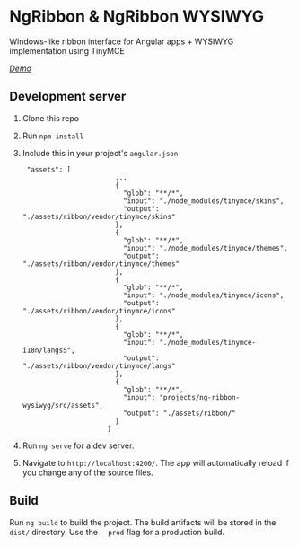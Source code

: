 # NgRibbon & NgRibbon WYSIWYG

Windows-like ribbon interface for Angular apps + WYSIWYG implementation using TinyMCE

*[Demo](https://ideatic.github.io/ng-ribbon/)*

## Development server

1. Clone this repo
2. Run `npm install`
3. Include this in your project's `angular.json`

        "assets": [
                              ...
                              {
                                "glob": "**/*",
                                "input": "./node_modules/tinymce/skins",
                                "output": "./assets/ribbon/vendor/tinymce/skins"
                              },
                              {
                                "glob": "**/*",
                                "input": "./node_modules/tinymce/themes",
                                "output": "./assets/ribbon/vendor/tinymce/themes"
                              },
                              {
                                "glob": "**/*",
                                "input": "./node_modules/tinymce/icons",
                                "output": "./assets/ribbon/vendor/tinymce/icons"
                              },
                              {
                                "glob": "**/*",
                                "input": "./node_modules/tinymce-i18n/langs5",
                                "output": "./assets/ribbon/vendor/tinymce/langs"
                              },
                              {
                                "glob": "**/*",
                                "input": "projects/ng-ribbon-wysiwyg/src/assets",
                                "output": "./assets/ribbon/"
                              }
                            ]

4. Run `ng serve` for a dev server.
5. Navigate to `http://localhost:4200/`. The app will automatically reload if you change any of the source files.

## Build

Run `ng build` to build the project. The build artifacts will be stored in the `dist/` directory. Use the `--prod` flag for a production build.
